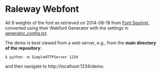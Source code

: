 Raleway Webfont
===============

All 9 weights of the font as retrieved on 2014-08-18 from [Font Squirrel](http://www.fontsquirrel.com/fonts/Raleway), converted using their Webfont Generator with the settings in [generator_config.txt](generator_config.txt).

The demo is best viewed from a web server, e.g., from the **main directory of the repository**:

    $ python -m SimpleHTTPServer 1234

and then navigate to http://localhost:1234/demo.
